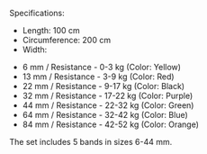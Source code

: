 Specifications:

- Length: 100 cm
- Circumference: 200 cm
- Width:

* 6 mm / Resistance - 0-3 kg (Color: Yellow)
* 13 mm / Resistance - 3-9 kg (Color: Red)
* 22 mm / Resistance - 9-17 kg (Color: Black)
* 32 mm / Resistance - 17-22 kg (Color: Purple)
* 44 mm / Resistance - 22-32 kg (Color: Green)
* 64 mm / Resistance - 32-42 kg (Color: Blue)
* 84 mm / Resistance - 42-52 kg (Color: Orange)

The set includes 5 bands in sizes 6-44 mm.